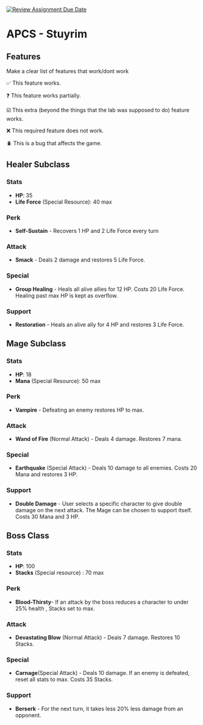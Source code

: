 [![Review Assignment Due Date](https://classroom.github.com/assets/deadline-readme-button-22041afd0340ce965d47ae6ef1cefeee28c7c493a6346c4f15d667ab976d596c.svg)](https://classroom.github.com/a/KprAwj1n)
# APCS - Stuyrim

## Features

Make a clear list of features that work/dont work

:white_check_mark: This feature works.

:question: This feature works partially.

:ballot_box_with_check: This extra (beyond the things that the lab was supposed to do) feature works.

:x: This required feature does not work.

:beetle: This is a bug that affects the game.


## Healer Subclass
### Stats
- **HP**: 35
- **Life Force** (Special Resource): 40 max
### Perk
- **Self-Sustain** - Recovers 1 HP and 2 Life Force every turn
### Attack
- **Smack** - Deals 2 damage and restores 5 Life Force.
### Special
- **Group Healing** - Heals all alive allies for 12 HP. Costs 20 Life Force. Healing past max HP is kept as overflow.
### Support
- **Restoration** - Heals an alive ally for 4 HP and restores 3 Life Force.


## Mage Subclass
### Stats
- **HP**: 18
- **Mana** (Special Resource): 50 max
### Perk
- **Vampire** - Defeating an enemy restores HP to max.
### Attack
- **Wand of Fire** (Normal Attack) - Deals 4 damage. Restores 7 mana.
### Special
- **Earthquake** (Special Attack) - Deals 10 damage to all enemies. Costs 20 Mana and restores 3 HP.
### Support
- **Double Damage** - User selects a specific character to give double damage on the next attack. The Mage can be chosen to support itself. Costs 30 Mana and 3 HP.

## Boss Class
### Stats
- **HP**: 100
- **Stacks** (Special resource) : 70 max
### Perk
- **Blood-Thirsty**- If an attack by the boss reduces a character to under 25% health , Stacks set to max.
### Attack
- **Devastating Blow** (Normal Attack) - Deals 7 damage. Restores 10 Stacks.
### Special
- **Carnage**(Special Attack) - Deals 10 damage. If an enemy is defeated, reset all stats to max. Costs 35 Stacks.
### Support
- **Berserk** - For the next turn, it takes less 20% less damage from an opponent.
